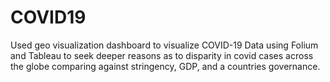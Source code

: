# COVID19
Used geo visualization dashboard to visualize COVID-19 Data using Folium and Tableau to seek deeper reasons as to disparity in covid cases across the globe comparing against stringency, GDP, and a countries governance.
